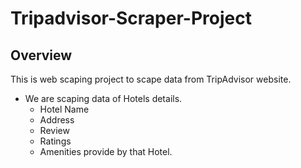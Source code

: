 # Tripadvisor-Scraper-Project

## Overview
This is web scaping project to scape data from TripAdvisor website.
- We are scaping data of Hotels details.
    - Hotel Name 
    - Address 
    - Review 
    - Ratings
    - Amenities provide by that Hotel.

